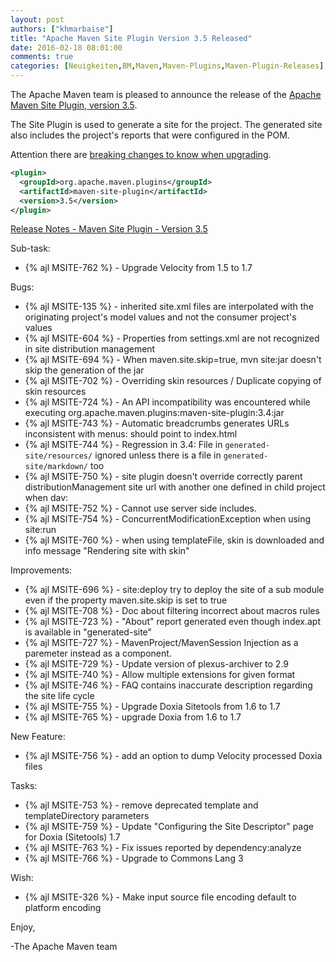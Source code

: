 ```yaml
---
layout: post
authors: ["khmarbaise"]
title: "Apache Maven Site Plugin Version 3.5 Released"
date: 2016-02-18 08:01:00
comments: true
categories: [Neuigkeiten,BM,Maven,Maven-Plugins,Maven-Plugin-Releases]
---
```

The Apache Maven team is pleased to announce the release of the 
[Apache Maven Site Plugin, version 3.5](http://maven.apache.org/plugins/maven-site-plugin/).

The Site Plugin is used to generate a site for the project. The generated site
also includes the project's reports that were configured in the POM.

Attention there are [breaking changes to know when upgrading](http://maven.apache.org/plugins/maven-site-plugin/migrate.html).


``` xml
<plugin>
  <groupId>org.apache.maven.plugins</groupId>
  <artifactId>maven-site-plugin</artifactId>
  <version>3.5</version>
</plugin>
```
<!-- more -->
[Release Notes - Maven Site Plugin - Version 3.5](https://issues.apache.org/jira/secure/ReleaseNote.jspa?projectId=12317923&version=12331531&styleName=Text)

Sub-task:

 * {% ajl MSITE-762 %} -  Upgrade Velocity from 1.5 to 1.7

Bugs:

 * {% ajl MSITE-135 %} -  inherited site.xml files are interpolated with the originating project's model values and not the consumer project's values
 * {% ajl MSITE-604 %} -  Properties from settings.xml are not recognized in site distribution management 
 * {% ajl MSITE-694 %} -  When maven.site.skip=true, mvn site:jar doesn't skip the generation of the jar
 * {% ajl MSITE-702 %} -  Overriding skin resources / Duplicate copying of skin resources
 * {% ajl MSITE-724 %} -  An API incompatibility was encountered while executing org.apache.maven.plugins:maven-site-plugin:3.4:jar
 * {% ajl MSITE-743 %} -  Automatic breadcrumbs generates URLs inconsistent with menus: should point to index.html
 * {% ajl MSITE-744 %} -  Regression in 3.4: File in `generated-site/resources/` ignored unless there is a file in `generated-site/markdown/` too
 * {% ajl MSITE-750 %} -  site plugin doesn't override correctly parent distributionManagement site url with another one defined in child project when dav:
 * {% ajl MSITE-752 %} -  Cannot use server side includes.
 * {% ajl MSITE-754 %} -  ConcurrentModificationException when using site:run
 * {% ajl MSITE-760 %} -  when using templateFile, skin is downloaded and info message "Rendering site with skin"

Improvements:

 * {% ajl MSITE-696 %} -  site:deploy try to deploy the site of a sub module even if the property maven.site.skip is set to true
 * {% ajl MSITE-708 %} -  Doc about filtering incorrect about macros rules
 * {% ajl MSITE-723 %} -  "About" report generated even though index.apt is available in "generated-site"
 * {% ajl MSITE-727 %} -  MavenProject/MavenSession Injection as a paremeter instead as a component.
 * {% ajl MSITE-729 %} -  Update version of plexus-archiver to 2.9
 * {% ajl MSITE-740 %} -  Allow multiple extensions for given format
 * {% ajl MSITE-746 %} -  FAQ contains inaccurate description regarding the site life cycle
 * {% ajl MSITE-755 %} -  Upgrade Doxia Sitetools from 1.6 to 1.7
 * {% ajl MSITE-765 %} -  upgrade Doxia from 1.6 to 1.7

New Feature:

 * {% ajl MSITE-756 %} -  add an option to dump Velocity processed Doxia files

Tasks:

 * {% ajl MSITE-753 %} -  remove deprecated template and templateDirectory parameters
 * {% ajl MSITE-759 %} -  Update "Configuring the Site Descriptor" page for Doxia (Sitetools) 1.7
 * {% ajl MSITE-763 %} -  Fix issues reported by dependency:analyze
 * {% ajl MSITE-766 %} -  Upgrade to Commons Lang 3

Wish:

 * {% ajl MSITE-326 %} -  Make input source file encoding default to platform encoding

Enjoy,
 
-The Apache Maven team

